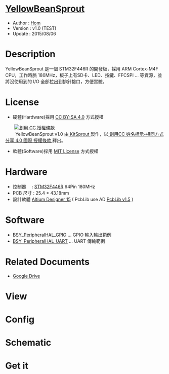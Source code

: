 [YellowBeanSprout](https://github.com/KitSprout/YellowBeanSprout)
========
* Author  : [Hom](https://github.com/Hom-Wang)
* Version : v1.0 (TEST)
* Update  : 2015/08/06

Description
========
YellowBeanSprout 是一個 STM32F446R 的開發板，採用 ARM Cortex-M4F CPU，工作時脈 180MHz，板子上有SD卡、LED、按鍵、FFCSPI ... 等資源，並將沒使用到的 I/O 全部拉出到排針接口，方便實驗。

License
========
* 硬體(Hardware)採用 [CC BY-SA 4.0](http://creativecommons.org/licenses/by-sa/4.0/deed.zh_TW) 方式授權 
  
　　<a rel="license" href="http://creativecommons.org/licenses/by-sa/4.0/deed.zh_TW"><img alt="創用 CC 授權條款" style="border-width:0" src="http://i.creativecommons.org/l/by-sa/3.0/tw/80x15.png" /></a>  
　　<span xmlns:dct="http://purl.org/dc/terms/" property="dct:title"> YellowBeanSprout v1.0 </span>由<a xmlns:cc="http://creativecommons.org/ns#" href="https://github.com/KitSprout" property="cc:attributionName" rel="cc:attributionURL"> KitSprout </a>製作，以<a rel="license" href="http://creativecommons.org/licenses/by-sa/4.0/deed.zh_TW"> 創用CC 姓名標示-相同方式分享 4.0 國際 授權條款 </a>釋出。  


* 軟體(Software)採用 [MIT License](http://opensource.org/licenses/MIT) 方式授權  

Hardware
========
* 控制器　 : [STM32F446R](http://www.st.com/web/catalog/mmc/FM141/SC1169/SS1577/LN1875) 64Pin 180MHz
* PCB 尺寸 : 25.4 * 43.18mm
* 設計軟體 [Altium Designer 15](http://www.altium.com/en/products/altium-designer) ( PcbLib use AD [PcbLib v1.5](https://github.com/KitSprout/AltiumDesigner_PcbLibrary/releases/tag/v1.5) )  

Software
========
* [BSY_PeripheralHAL_GPIO](https://github.com/KitSprout/YellowBeanSprout/tree/master/Software/BSY_PeripheralHAL_GPIO) ... GPIO 輸入輸出範例
* [BSY_PeripheralHAL_UART](https://github.com/KitSprout/YellowBeanSprout/tree/master/Software/BSY_PeripheralHAL_UART) ... UART 傳輸範例

Related Documents
========
* [Google Drive](https://goo.gl/jY9T3I)

View
========

Config
========

Schematic
========

Get it
========
